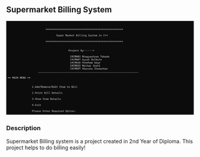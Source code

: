 ## Supermarket Billing System 

![Project Logo/Image](./screen_cpp.png?raw=true "Screenshot")

### Description
Supermarket Billing system is a project created in 2nd Year of Diploma. This project helps to do billing easily!
